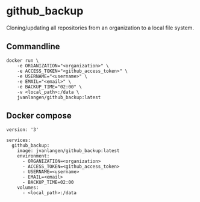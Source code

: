 # github_backup
Cloning/updating all repositories from an organization to a local file system.

## Commandline

```
docker run \
    -e ORGANIZATION="<organization>" \
    -e ACCESS_TOKEN="<github_access_token>" \
    -e USERNAME="<username>" \
    -e EMAIL="<email>" \
    -e BACKUP_TIME="02:00" \
    -v <local_path>:/data \
    jvanlangen/github_backup:latest
```

## Docker compose
```  
version: '3'

services:
  github_backup:
    image: jvanlangen/github_backup:latest
    environment:
      - ORGANIZATION=<organization>
      - ACCESS_TOKEN=<github_access_token>
      - USERNAME=<username>
      - EMAIL=<email>
      - BACKUP_TIME=02:00
    volumes:
      - <local_path>:/data
```
